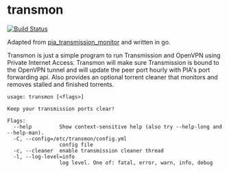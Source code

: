 # transmon

[![Build Status](https://travis-ci.org/albertrdixon/transmon.svg?branch=master)](https://travis-ci.org/albertrdixon/transmon)

Adapted from [pia_transmission_monitor](https://github.com/firecat53/pia_transmission_monitor) and written in go.

Transmon is just a simple program to run Transmission and OpenVPN using Private Internet Access. Transmon will make sure Transmission is bound to the OpenVPN tunnel and will update the peer port hourly with PIA's port forwarding api. Also provides an optional torrent cleaner that monitors and removes stalled and finished torrents.

```
usage: transmon [<flags>]

Keep your transmission ports clear!

Flags:
  --help         Show context-sensitive help (also try --help-long and --help-man).
  -C, --config=/etc/transmon/config.yml
                 config file
  -c, --cleaner  enable transmission cleaner thread
  -l, --log-level=info
                 log level. One of: fatal, error, warn, info, debug
```